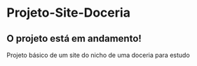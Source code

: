 # Projeto-Site-Doceria
<h2>O projeto está em andamento!</h2>

Projeto básico de um site do nicho de uma doceria para estudo
